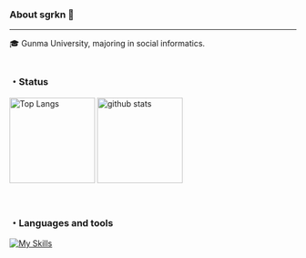 ### About sgrkn 🌱
---
🎓 Gunma University, majoring in social informatics.<br>
<br>

### ・Status
<p align="left"> 
  <img alt="Top Langs" height="150px" src="https://github-readme-stats.vercel.app/api/top-langs/?username=sgrkn&layout=compact&show_icons=true&theme=buefy" />
  <img alt="github stats" height="150px" src="https://github-readme-stats.vercel.app/api?username=sgrkn&theme=buefy&show_icons=ture" />
</p>


<br/>

### ・Languages and tools
[![My Skills](https://skillicons.dev/icons?i=py,ruby,js,react,html,css,swift,sqlite,figma&theme=light)](https://skillicons.dev)   
